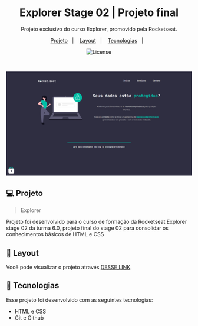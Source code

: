   <h1 align="center"> Explorer Stage 02 | Projeto final </h1>

  <p align="center">
  Projeto exclusivo do curso Explorer, promovido pela Rocketseat.
  </p>

  <p align="center">    
    <a href="#-projeto">Projeto</a>&nbsp;&nbsp;&nbsp;|&nbsp;&nbsp;&nbsp;
    <a href="#-layout">Layout</a>&nbsp;&nbsp;&nbsp;|&nbsp;&nbsp;&nbsp;
    <a href="#-tecnologias">Tecnologias</a>&nbsp;&nbsp;&nbsp;|&nbsp;&nbsp;&nbsp;
  </p>

  <p align="center">
    <img alt="License" src="https://www.rocketseat.com.br/assets/logos/rocketseat.svg">
  </p>

  <br>

  ![preview](images/preview.png)

  ## 💻 Projeto

  > Explorer
  
  Projeto foi desenvolvido para o curso de formação da Rocketseat Explorer stage 02 da turma 6.0, projeto final do stage 02 para consolidar os conhecimentos básicos de HTML e CSS

  ## 🔖 Layout

  Você pode visualizar o projeto através [DESSE LINK](https://explorer-stage2-pjfinal.vercel.app/).
  
  ## 🚀 Tecnologias

  Esse projeto foi desenvolvido com as seguintes tecnologias:

  - HTML e CSS
  - Git e Github

